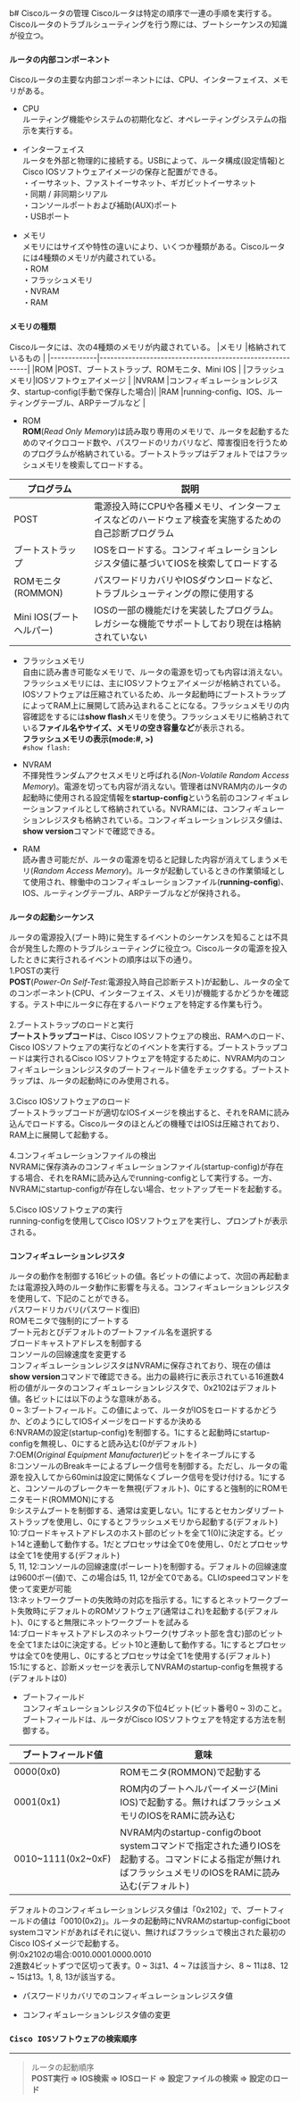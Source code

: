 b# Ciscoルータの管理
Ciscoルータは特定の順序で一連の手順を実行する。Ciscoルータのトラブルシューティングを行う際には、ブートシーケンスの知識が役立つ。

### `ルータの内部コンポーネント`
Ciscoルータの主要な内部コンポーネントには、CPU、インターフェイス、メモリがある。

- CPU  
ルーティング機能やシステムの初期化など、オペレーティングシステムの指示を実行する。

- インターフェイス  
ルータを外部と物理的に接続する。USBによって、ルータ構成(設定情報)とCisco IOSソフトウェアイメージの保存と配置ができる。  
・イーサネット、ファストイーサネット、ギガビットイーサネット  
・同期 / 非同期シリアル  
・コンソールポートおよび補助(AUX)ポート  
・USBポート

- メモリ  
メモリにはサイズや特性の違いにより、いくつか種類がある。Ciscoルータには4種類のメモリが内蔵されている。  
・ROM  
・フラッシュメモリ  
・NVRAM  
・RAM

### `メモリの種類`
Ciscoルータには、次の4種類のメモリが内蔵されている。
|メモリ        |格納されているもの                                           |
|-------------|----------------------------------------------------------|
|ROM          |POST、ブートストラップ、ROMモニタ、Mini IOS                    |
|フラッシュメモリ|IOSソフトウェアイメージ                                      |
|NVRAM        |コンフィギュレーションレジスタ、startup-config(手動で保存した場合)|
|RAM          |running-config、IOS、ルーティングテーブル、ARPテーブルなど      |

- ROM  
**ROM**(*Read Only Memory*)は読み取り専用のメモリで、ルータを起動するためのマイクロコード数や、パスワードのリカバリなど、障害復旧を行うためのプログラムが格納されている。ブートストラップはデフォルトではフラッシュメモリを検索してロードする。

|プログラム             |説明                                                                                 |
|---------------------|------------------------------------------------------------------------------------|
|POST                 |電源投入時にCPUや各種メモリ、インターフェイスなどのハードウェア検査を実施するための自己診断プログラム|
|ブートストラップ        |IOSをロードする。コンフィギュレーションレジスタ値に基づいてIOSを検索してロードする               |
|ROMモニタ(ROMMON)     |パスワードリカバリやIOSダウンロードなど、トラブルシューティングの際に使用する                    |
|Mini IOS(ブートヘルパー)|IOSの一部の機能だけを実装したプログラム。レガシーな機能でサポートしており現在は格納されていない    |

- フラッシュメモリ  
自由に読み書き可能なメモリで、ルータの電源を切っても内容は消えない。フラッシュメモリには、主にIOSソフトウェアイメージが格納されている。IOSソフトウェアは圧縮されているため、ルータ起動時にブートストラップによってRAM上に展開して読み込まれることになる。フラッシュメモリの内容確認をするには**show flash**メモリを使う。フラッシュメモリに格納されている**ファイル名やサイズ、メモリの空き容量など**が表示される。  
**フラッシュメモリの表示(mode:#, >)**  
`#show flash:`

- NVRAM  
不揮発性ランダムアクセスメモリと呼ばれる(*Non-Volatile Random Access Memory*)。電源を切っても内容が消えない。管理者はNVRAM内のルータの起動時に使用される設定情報を**startup-config**という名前のコンフィギュレーションファイルとして格納されている。NVRAMには、コンフィギュレーションレジスタも格納されている。コンフィギュレーションレジスタ値は、**show version**コマンドで確認できる。

- RAM  
読み書き可能だが、ルータの電源を切ると記録した内容が消えてしまうメモリ(*Random Access Memory*)。ルータが起動しているときの作業領域として使用され、稼働中のコンフィギュレーションファイル(**running-config**)、IOS、ルーティングテーブル、ARPテーブルなどが保持される。

### `ルータの起動シーケンス`
ルータの電源投入(ブート時)に発生するイベントのシーケンスを知ることは不具合が発生した際のトラブルシューティングに役立つ。Ciscoルータの電源を投入したときに実行されるイベントの順序は以下の通り。  
1.POSTの実行  
**POST**(*Power-On Self-Test*:電源投入時自己診断テスト)が起動し、ルータの全てのコンポーネント(CPU、インターフェイス、メモリ)が機能するかどうかを確認する。テスト中にルータに存在するハードウェアを特定する作業も行う。</br></br>
2.ブートストラップのロードと実行  
**ブートストラップコード**は、Cisco IOSソフトウェアの検出、RAMへのロード、Cisco IOSソフトウェアの実行などのイベントを実行する。ブートストラップコードは実行されるCisco IOSソフトウェアを特定するために、NVRAM内のコンフィギュレーションレジスタのブートフィールド値をチェックする。ブートストラップは、ルータの起動時にのみ使用される。</br></br>
3.Cisco IOSソフトウェアのロード  
ブートストラップコードが適切なIOSイメージを検出すると、それをRAMに読み込んでロードする。Ciscoルータのほとんどの機種ではIOSは圧縮されており、RAM上に展開して起動する。</br></br>
4.コンフィギュレーションファイルの検出  
NVRAMに保存済みのコンフィギュレーションファイル(startup-config)が存在する場合、それをRAMに読み込んでrunning-configとして実行する。一方、NVRAMにstartup-configが存在しない場合、セットアップモードを起動する。</br></br>
5.Cisco IOSソフトウェアの実行  
running-configを使用してCisco IOSソフトウェアを実行し、プロンプトが表示される。

### `コンフィギュレーションレジスタ`
ルータの動作を制御する16ビットの値。各ビットの値によって、次回の再起動または電源投入時のルータ動作に影響を与える。コンフィギュレーションレジスタを使用して、下記のことができる。  
パスワードリカバリ(パスワード復旧)  
ROMモニタで強制的にブートする  
ブート元おとびデフォルトのブートファイル名を選択する  
ブロードキャストアドレスを制御する  
コンソールの回線速度を変更する  
コンフィギュレーションレジスタはNVRAMに保存されており、現在の値は**show version**コマンドで確認できる。出力の最終行に表示されている16進数4桁の値がルータのコンフィギュレーションレジスタで、0x2102はデフォルト値。各ビットには以下のような意味がある。  
0 ~ 3:ブートフィールド。この値によって、ルータがIOSをロードするかどうか、どのようにしてIOSイメージをロードするか決める  
6:NVRAMの設定(startup-config)を制御する。1にすると起動時にstartup-configを無視し、0にすると読み込む(0がデフォルト)  
7:OEM(*Original Equipment Manufacturer*)ビットをイネーブルにする  
8:コンソールのBreakキーによるブレーク信号を制御する。ただし、ルータの電源を投入してから60minは設定に関係なくブレーク信号を受け付ける。1にすると、コンソールのブレークキーを無視(デフォルト)、0にすると強制的にROMモニタモード(ROMMON)にする  
9:システムブートを制御する、通常は変更しない。1にするとセカンダリブートストラップを使用し、0にするとフラッシュメモリから起動する(デフォルト)  
10:ブロードキャストアドレスのホスト部のビットを全て1(0)に決定する。ビット14と連動して動作する。1だとプロセッサは全て0を使用し、0だとプロセッサは全て1を使用する(デフォルト)  
5, 11, 12:コンソールの回線速度(ポーレート)を制御する。デフォルトの回線速度は9600ボー(値)で、この場合は5, 11, 12が全て0である。CLIのspeedコマンドを使って変更が可能  
13:ネットワークブートの失敗時の対応を指示する。1にするとネットワークブート失敗時にデフォルトのROMソフトウェア(通常はこれ)を起動する(デフォルト)、0にすると無限にネットワークブートを試みる  
14:ブロードキャストアドレスのネットワーク(サブネット部を含む)部のビットを全て1または0に決定する。ビット10と連動して動作する。1にするとプロセッサは全て0を使用し、0にするとプロセッサは全て1を使用する(デフォルト)  
15:1にすると、診断メッセージを表示してNVRAMのstartup-configを無視する(デフォルトは0)

- ブートフィールド  
コンフィギュレーションレジスタの下位4ビット(ビット番号0 ~ 3)のこと。ブートフィールドは、ルータがCisco IOSソフトウェアを特定する方法を制御する。

|ブートフィールド値   |意味                                                                                       |
|------------------|------------------------------------------------------------------------------------------|
|0000(0x0)         |ROMモニタ(ROMMON)で起動する                                                                  |
|0001(0x1)         |ROM内のブートヘルパーイメージ(Mini IOS)で起動する。無ければフラッシュメモリのIOSをRAMに読み込む        |
|0010~1111(0x2~0xF)|NVRAM内のstartup-configのboot systemコマンドで指定された通りIOSを起動する。コマンドによる指定が無ければフラッシュメモリのIOSをRAMに読み込む(デフォルト)|

デフォルトのコンフィギュレーションレジスタ値は「0x2102」で、ブートフィールドの値は「0010(0x2)」。ルータの起動時にNVRAMのstartup-configにboot systemコマンドがあればそれに従い、無ければフラッシュで検出された最初のCisco IOSイメージで起動する。  
例:0x2102の場合:0010.0001.0000.0010  
2進数4ビットずつで区切って表す。0 ~ 3は1、4 ~ 7は該当ナシ、8 ~ 11は8、12 ~ 15は13。1, 8, 13が該当する。

- パスワードリカバリでのコンフィギュレーションレジスタ値

- コンフィギュレーションレジスタ値の変更

### `Cisco IOSソフトウェアの検索順序`

---
> ルータの起動順序  
> **POST実行 => IOS検索 => IOSロード => 設定ファイルの検索 => 設定のロード**

